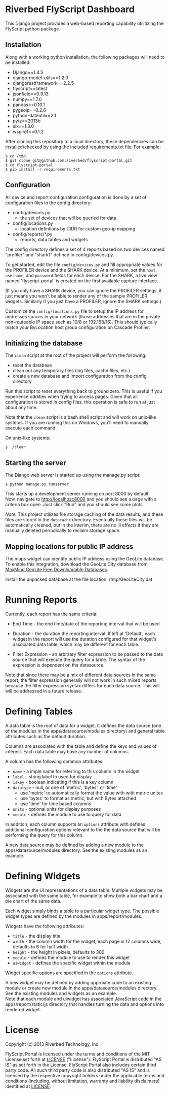 Riverbed FlyScript Dashboard
============================

This Django project provides a web-based reporting capability utilitizing the
FlyScript python package.

Installation
------------

Along with a working python installation, the following packages will need to
be installed:

- Django==1.4.5
- django-model-utils==1.2.0
- djangorestframework==2.2.5
- flyscript==latest
- jsonfield==0.9.13
- numpy==1.7.0
- pandas==0.10.1
- pygeoip==0.2.6
- python-dateutil==2.1
- pytz==2013b
- six==1.3.0
- wsgiref==0.1.2

After cloning this repository to a local directory, these dependencies can be
installed/checked by using the included requirements.txt file.  For example:

    $ cd /tmp
    $ git clone git@github.com:riverbed/flyscript-portal.git
    $ cd flyscript-portal
    $ pip install -r requirements.txt

Configuration
-------------

All device and report configuration configuration is done by a set of configuration
files in the config directory:

- config/devices.py 
    - the set of devices that will be queried for data
- config/locations.py
    - location defintions by CIDR for custom geo-ip mapping
- config/reports/*.py
    - reports, data tables and widgets

The config directory defines a set of 4 reports based on two devices
named "profiler" and "shark1" defined in config/devices.py. 

To get started, edit the file `config/devices.py` and fill appropriate
values for the PROFILER device and the SHARK device.  At a minimum,
set the `host`, `username`, and `password` fields for each device.  For
the SHARK, a live view named 'flyscript-portal' is created on the
first available capture interface.

(If you only have a SHARK device, you can ignore the PROFILER
settings, it just means you won't be able to render any of the sample
PROFILER widgets.  Similarly if you just have a PROFILER, ignore the SHARK
settings.)

Customize the `config/locations.py` file to setup the IP address for 
addresses spaces in your network (those addresses that are in the private
non-routeable IP space such as 10/8 or 192.168/16).  This should typically
match your ByLocation host group configuration on Cascade Profiler.

Initializing the database
-------------------------

The `clean` script at the root of the project will perform the following:
- reset the database
- clean out any temporary files (log files, cache files, etc.)
- create a new database and import configuration from the config directory

Run this script to reset everything back to ground zero.  This is
useful if you experience oddities when trying to access pages.  Given
that all configuration is stored in config files, this operation is safe
to run at just about any time.

Note that the `clean` script is a bash shell script and will work on unix-like
systems.  If you are running this on Windows, you'll need to manually execute
each command.

On unix-like systems:

    $ ./clean

Starting the server
-------------------

The Django web server is started up using the manage.py script:

    $ python manage.py runserver

This starts up a development server running on port 8000 by default.  
Now, navigate to [http://localhost:8000](http://localhost:8000) and you should
see a page with a criteria box open.  Just click "Run" and you should see some 
plots.

*Note:*
This project utilizes file storage caching of the data results, and these files are
stored in the `datacache` directory.  Eventually these files will be automatically
cleaned, but in the interim, there are no ill effects if they are manually deleted
periodically to reclaim storage space.

Mapping locations for public IP address
---------------------------------------

The maps widget can identify public IP address using the GeoLite
database.  To enable this integration, download the GeoLite City database from
[MaxMind GeoLite Free Downloadable Databases](http://dev.maxmind.com/geoip/geolite#Downloads-5).

Install the unpacked database at the file location: /tmp/GeoLiteCity.dat

Running Reports
===============

Currently, each report has the same criteria:

- End Time - the end time/date of the reporting interval that will be used 

- Duration - the duration the reporting interval.  If left at 'Default', each
  widget in the report will use the duration configured for that widget's associated
  data table, which may be different for each table.  

- Filter Expression - an arbitrary filter expression to be passed to the
  data source that will execute the query for a table.  The syntax of the
  expression is dependent on the datasource. 

Note that since there may be a mix of different data sources in the
same report, the filter expression generally will not work in such
mixed reports because the filter expression syntax differs for each data
source.  This will will be addressed in a future release.

Defining Tables
===============

A data table is the root of data for a widget.  It defines the data source (one
of the modules in the apps/datasource/modules directory) and general table
attributes such as the default duration.  

Columns are associated with the table and define the keys and values of interest.
Each data table may have any number of columns.  

A column has the following common attributes:

- `name` - a imple name for referring to this column in the widget
- `label` - string label to used for display
- `iskey` - boolean indicating if this is a key column
- `datatype` - null, or one of 'metric', 'bytes', or 'time'
  - use 'metric' to automatically format the value with with metric unites
  - use 'bytes' to format as metric, but with Bytes attached
  - use 'time' for time based columns
- `units` - optional units for display purposes
- `module` - defines the module to use to query for data

In addition, each column supports an `options` attribute with defines additional
configuration options relevant to the the data source that will be performing
the query for this column.

A new data source may be defined by adding a new module to the apps/datasource/modules
directory.  See the existing modules as an example.  

Defining Widgets
================

Widgets are the UI representations of a data table.  Multiple widgets may be 
associated with the same table, for example to show both a bar chart and a
pie chart of the same data.

Each widget simply binds a table to a particular widget type.  The possible
widget types are defined by the modules in apps/report/modules.  

Widgets have the following attributes:

- `title` - the display title
- `width` - the column width for the widget, each page is 12 columns wide, defaults
  to 6 for half width
- `height` - the height in pixels, defaults to 300
- `module` - defines the module to use to render this widget
- `uiwidget` - defines the specific widget within the module

Widget specific options are specified in the `options` attribute.

A new widget may be defined by adding approiate code to an existing
module or create new module in the apps/datasource/modules
directory.  See the existing modules and widgets as an example.  
Note that each module and uiwidget has associated JavaScript code
in the apps/report/static/js directory that handles turning the
data and options into rendered widget.

License
=======

Copyright (c) 2013 Riverbed Technology, Inc.

FlyScript Portal is licensed under the terms and conditions of the MIT
License set forth at
[LICENSE](https://github.com/riverbed/flyscript-portal/blob/master/LICENSE)
("License").  FlyScript Portal is distributed "AS IS" as set forth in
the License.  FlyScript Portal also includes certain third party code.
All such third party code is also distributed "AS IS" and is licensed
by the respective copyright holders under the applicable terms and
conditions (including, without limitation, warranty and liability
disclaimers) identified at
[LICENSE](https://github.com/riverbed/flyscript-portal/blob/master/LICENSE).
